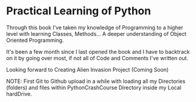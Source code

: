 # Practical Learning of Python

Through this book I've taken my knowledge of Programming to a higher level with learning Classes, Methods...  A deeper understanding of Object Oriented Programming. 

It's been a few month since I last opened the book and I have to backtrack on it by going over most, if not all of Code and Comments I've written out.  

Looking forward to Creating Alien Invasion Project (Coming Soon)


NOTE: First Git to Github upload in a while with loading all my Directories (folders) and files within PythonCrashCourse Directory inside my Local hardDrive.